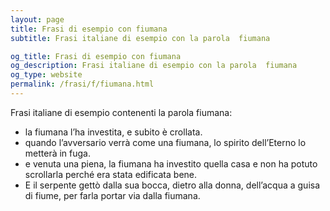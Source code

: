 ```yaml
---
layout: page
title: Frasi di esempio con fiumana 
subtitle: Frasi italiane di esempio con la parola  fiumana

og_title: Frasi di esempio con fiumana 
og_description: Frasi italiane di esempio con la parola  fiumana
og_type: website
permalink: /frasi/f/fiumana.html
---
```


Frasi italiane di esempio contenenti la parola fiumana:


- la fiumana l’ha investita, e subito è crollata.
- quando l’avversario verrà come una fiumana, lo spirito dell’Eterno lo metterà in fuga.
- e venuta una piena, la fiumana ha investito quella casa e non ha potuto scrollarla perché era stata edificata bene.
- E il serpente gettò dalla sua bocca, dietro alla donna, dell’acqua a guisa di fiume, per farla portar via dalla fiumana.
